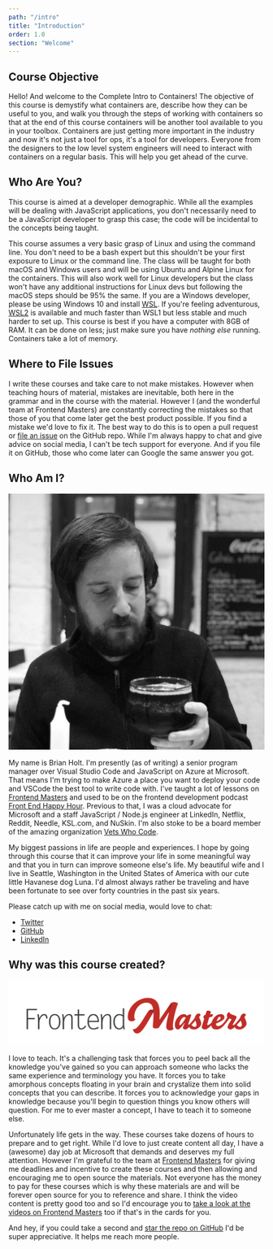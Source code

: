 ```yaml
---
path: "/intro"
title: "Introduction"
order: 1.0
section: "Welcome"
---
```


## Course Objective

Hello! And welcome to the Complete Intro to Containers! The objective of this course is demystify what containers are, describe how they can be useful to you, and walk you through the steps of working with containers so that at the end of this course containers will be another tool available to you in your toolbox. Containers are just getting more important in the industry and now it's not just a tool for ops, it's a tool for developers. Everyone from the designers to the low level system engineers will need to interact with containers on a regular basis. This will help you get ahead of the curve.

## Who Are You?

This course is aimed at a developer demographic. While all the examples will be dealing with JavaScript applications, you don't necessarily need to be a JavaScript developer to grasp this case; the code will be incidental to the concepts being taught.

This course assumes a very basic grasp of Linux and using the command line. You don't need to be a bash expert but this shouldn't be your first exposure to Linux or the command line. The class will be taught for both macOS and Windows users and will be using Ubuntu and Alpine Linux for the containers. This will also work well for Linux developers but the class won't have any additional instructions for Linux devs but following the macOS steps should be 95% the same. If you are a Windows developer, please be using Windows 10 and install [WSL][wsl]. If you're feeling adventurous, [WSL2][wsl2] is available and much faster than WSL1 but less stable and much harder to set up. This course is best if you have a computer with 8GB of RAM. It can be done on less; just make sure you have _nothing else_ running. Containers take a lot of memory.

## Where to File Issues

I write these courses and take care to not make mistakes. However when teaching hours of material, mistakes are inevitable, both here in the grammar and in the course with the material. However I (and the wonderful team at Frontend Masters) are constantly correcting the mistakes so that those of you that come later get the best product possible. If you find a mistake we'd love to fix it. The best way to do this is to open a pull request or [file an issue][issue] on the GitHub repo. While I'm always happy to chat and give advice on social media, I can't be tech support for everyone. And if you file it on GitHub, those who come later can Google the same answer you got.

## Who Am I?

![Brian drinking a beer](images/brian.jpg)

My name is Brian Holt. I'm presently (as of writing) a senior program manager over Visual Studio Code and JavaScript on Azure at Microsoft. That means I'm trying to make Azure a place you want to deploy your code and VSCode the best tool to write code with. I've taught a lot of lessons on [Frontend Masters][frontend-masters] and used to be on the frontend development podcast [Front End Happy Hour][fehh]. Previous to that, I was a cloud advocate for Microsoft and a staff JavaScript / Node.js engineer at LinkedIn, Netflix, Reddit, Needle, KSL.com, and NuSkin. I'm also stoke to be a board member of the amazing organization [Vets Who Code][vwc].

My biggest passions in life are people and experiences. I hope by going through this course that it can improve your life in some meaningful way and that you in turn can improve someone else's life. My beautiful wife and I live in Seattle, Washington in the United States of America with our cute little Havanese dog Luna. I'd almost always rather be traveling and have been fortunate to see over forty countries in the past six years.

Please catch up with me on social media, would love to chat:

- [Twitter][twitter]
- [GitHub][github]
- [LinkedIn][linkedin]

## Why was this course created?

![Frontend Masters Logo](images/FrontendMastersLogo.png)

I love to teach. It's a challenging task that forces you to peel back all the knowledge you've gained so you can approach someone who lacks the same experience and terminology you have. It forces you to take amorphous concepts floating in your brain and crystalize them into solid concepts that you can describe. It forces you to acknowledge your gaps in knowledge because you'll begin to question things you know others will question. For me to ever master a concept, I have to teach it to someone else.

Unfortunately life gets in the way. These courses take dozens of hours to prepare and to get right. While I'd love to just create content all day, I have a (awesome) day job at Microsoft that demands and deserves my full attention. However I'm grateful to the team at [Frontend Masters][fem] for giving me deadlines and incentive to create these courses and then allowing and encouraging me to open source the materials. Not everyone has the money to pay for these courses which is why these materials are and will be forever open source for you to reference and share. I think the video content is pretty good too and so I'd encourage you to [take a look at the videos on Frontend Masters][course] too if that's in the cards for you.

And hey, if you could take a second and [star the repo on GitHub][gh] I'd be super appreciative. It helps me reach more people.

[gh]: https://github.com/btholt/complete-intro-to-containers
[frontend-masters]: https://frontendmasters.com/teachers/brian-holt/
[fehh]: http://frontendhappyhour.com/
[fem]: https://frontendmasters.com/
[twitter]: https://twitter.com/holtbt
[github]: https://github.com/btholt
[linkedin]: https://www.linkedin.com/in/btholt/
[course]: https://frontendmasters.com/courses/complete-containers/
[vwc]: https://vetswhocode.io/
[issue]: https://github.com/btholt/complete-intro-to-containers/issues
[wsl2]: https://docs.microsoft.com/en-us/windows/wsl/wsl2-install
[wsl]: https://docs.microsoft.com/en-us/windows/wsl/install-win10

